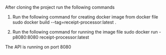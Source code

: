 After cloning the project run the following commands 

1) Run the following command for creating docker image from docker file
   sudo docker build --tag=receipt-processor:latest .

2) Run the following command for running the image file
   sudo docker run -p8080:8080 receipt-processor:latest

The API is running on port 8080